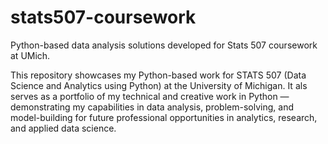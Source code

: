 # stats507-coursework
Python-based data analysis solutions developed for Stats 507 coursework at UMich.

This repository showcases my Python-based work for STATS 507 (Data Science and Analytics using Python) at the University of Michigan. It als serves as a portfolio of my technical and creative work in Python — demonstrating my capabilities in data analysis, problem-solving, and model-building for future professional opportunities in analytics, research, and applied data science.
